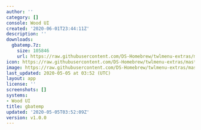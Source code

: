 ```yaml
---
author: ''
category: []
console: Wood UI
created: '2020-06-01T23:44:11Z'
description: ''
downloads:
  gbatemp.7z:
    size: 105846
    url: https://raw.githubusercontent.com/DS-Homebrew/twlmenu-extras/master/_nds/TWiLightMenu/akmenu/themes/gbatemp.7z
icon: https://raw.githubusercontent.com/DS-Homebrew/twlmenu-extras/master/_nds/TWiLightMenu/akmenu/themes/meta/gbatemp/icon.png
image: https://raw.githubusercontent.com/DS-Homebrew/twlmenu-extras/master/_nds/TWiLightMenu/akmenu/themes/meta/gbatemp/icon.png
last_updated: 2020-05-05 at 03:52 (UTC)
layout: app
license: ''
screenshots: []
systems:
- Wood UI
title: gbatemp
updated: '2020-05-05T03:52:09Z'
version: v1.0.0
---
```

